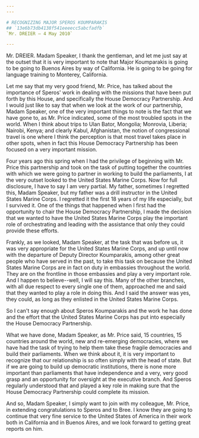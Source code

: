```yaml
---
---

# RECOGNIZING MAJOR SPEROS KOUMPARAKIS
## `13e6b73db4138f541eeeecc5abcfadfb`
`Mr. DREIER — 4 May 2010`

---
```



Mr. DREIER. Madam Speaker, I thank the gentleman, and let me just say 
at the outset that it is very important to note that Major Koumparakis 
is going to be going to Buenos Aires by way of California. He is going 
to be going for language training to Monterey, California.

Let me say that my very good friend, Mr. Price, has talked about the 
importance of Speros' work in dealing with the missions that have been 
put forth by this House, and specifically the House Democracy 
Partnership. And I would just like to say that when we look at the work 
of our partnership, Madam Speaker, one of the very important things to 
note is the fact that we have gone to, as Mr. Price indicated, some of 
the most troubled spots in the world. When I think about trips to Ulan 
Bator, Mongolia; Monrovia, Liberia; Nairobi, Kenya; and clearly Kabul, 
Afghanistan, the notion of congressional travel is one where I think 
the perception is that most travel takes place in other spots, when in 
fact this House Democracy Partnership has been focused on a very 
important mission.

Four years ago this spring when I had the privilege of beginning with 
Mr. Price this partnership and took on the task of putting together the 
countries with which we were going to partner in working to build the 
parliaments, I at the very outset looked to the United States Marine 
Corps. Now for full disclosure, I have to say I am very partial. My 
father, sometimes I regretted this, Madam Speaker, but my father was a 
drill instructor in the United States Marine Corps. I regretted it the 
first 18 years of my life especially, but I survived it. One of the 
things that happened when I first had the opportunity to chair the 
House Democracy Partnership, I made the decision that we wanted to have 
the United States Marine Corps play the important role of orchestrating 
and leading with the assistance that only they could provide these 
efforts.

Frankly, as we looked, Madam Speaker, at the task that was before us, 
it was very appropriate for the United States Marine Corps, and up 
until now with the departure of Deputy Director Koumparakis, among 
other great people who have served in the past, to take this task on 
because the United States Marine Corps are in fact on duty in embassies 
throughout the world. They are on the frontline in those embassies and 
play a very important role. And I happen to believe--well, I will say 
this. Many of the other branches, with all due respect to every single 
one of them, approached me and said that they wanted to play a role in 
doing this. And I said the answer was yes, they could, as long as they 
enlisted in the United States Marine Corps.

So I can't say enough about Speros Koumparakis and the work he has 
done and the effort that the United States Marine Corps has put into 
especially the House Democracy Partnership.

What we have done, Madam Speaker, as Mr. Price said, 15 countries, 15 
countries around the world, new and re-emerging democracies, where we 
have had the task of trying to help them take these fragile democracies 
and build their parliaments. When we think about it, it is very 
important to recognize that our relationship is so often simply with 
the head of state. But if we are going to build up democratic 
institutions, there is none more important than parliaments that have 
independence and a very, very good grasp and an opportunity for 
oversight at the executive branch. And Speros regularly understood that 
and played a key role in making sure that the House Democracy 
Partnership could complete its mission.

And so, Madam Speaker, I simply want to join with my colleague, Mr. 
Price, in extending congratulations to Speros and to Bree. I know they 
are going to continue that very fine service to the United States of 
America in their work both in California and in Buenos Aires, and we 
look forward to getting great reports on him.
